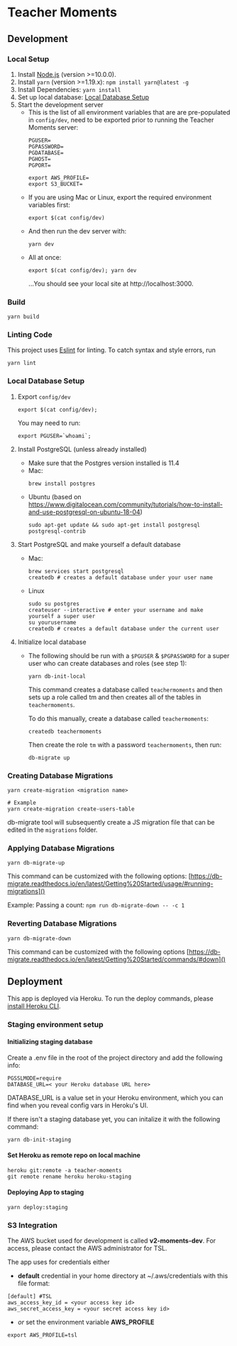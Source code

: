 # Teacher Moments

## Development

### Local Setup

1. Install [Node.js](https://nodejs.org/en/download/) (version >=10.0.0).
1. Install `yarn` (version >=1.19.x): 
  `npm install yarn@latest -g`
1. Install Dependencies: 
  `yarn install`
1. Set up local database: [Local Database Setup](#local-database-setup)
1. Start the development server
    - This is the list of all environment variables that are are pre-populated in `config/dev`, need to be exported prior to running the Teacher Moments server:
      ```
      PGUSER=
      PGPASSWORD=
      PGDATABASE=
      PGHOST=
      PGPORT=

      export AWS_PROFILE=
      export S3_BUCKET=
      ```
    - If you are using Mac or Linux, export the required environment variables first: 
      ```
      export $(cat config/dev)
      ```
    - And then run the dev server with: 
      ```
      yarn dev
      ```
    - All at once:
      ```
      export $(cat config/dev); yarn dev
      ```
      ...You should see your local site at http://localhost:3000.



### Build

`yarn build`

### Linting Code

This project uses [Eslint](https://eslint.org/) for linting. To catch syntax and style errors, run

`yarn lint`

### Local Database Setup

1. Export `config/dev`
    ```
    export $(cat config/dev);
    ```
    You may need to run: 
    ```
    export PGUSER=`whoami`;
    ```

2. Install PostgreSQL (unless already installed)
    - Make sure that the Postgres version installed is 11.4
    - Mac:
      ```
      brew install postgres
      ```
    - Ubuntu (based on https://www.digitalocean.com/community/tutorials/how-to-install-and-use-postgresql-on-ubuntu-18-04)
      ```
      sudo apt-get update && sudo apt-get install postgresql postgresql-contrib
      ```

3. Start PostgreSQL and make yourself a default database
    - Mac:
      ```
      brew services start postgresql
      createdb # creates a default database under your user name
      ```
    - Linux
      ```
      sudo su postgres
      createuser --interactive # enter your username and make yourself a super user
      su yourusername
      createdb # creates a default database under the current user
      ```
4. Initialize local database
    - The following  should be run with a `$PGUSER` & `$PGPASSWORD` for a super user who can create databases and roles (see step 1):
      ```
      yarn db-init-local
      ```
      This command creates a database called `teachermoments` and then sets up a role called tm and then creates all of the tables in `teachermoments`. 

      To do this manually, create a database called `teachermoments`: 
      ```
      createdb teachermoments
      ```
      Then create the role `tm` with a password `teachermoments`, then run: 
      ```
      db-migrate up
      ```

### Creating Database Migrations

```
yarn create-migration <migration name>

# Example
yarn create-migration create-users-table
```

db-migrate tool will subsequently create a JS migration file that can be edited in the `migrations` folder.

### Applying Database Migrations

```
yarn db-migrate-up
```

This command can be customized with the following options: [https://db-migrate.readthedocs.io/en/latest/Getting%20Started/usage/#running-migrations]()

Example:
Passing a count: `npm run db-migrate-down -- -c 1`

### Reverting Database Migrations

```
yarn db-migrate-down
```

This command can be customized with the following options [https://db-migrate.readthedocs.io/en/latest/Getting%20Started/commands/#down]()

## Deployment
This app is deployed via Heroku. To run the deploy commands, please [install Heroku CLI](https://devcenter.heroku.com/articles/heroku-cli).


### Staging environment setup

#### Initializing staging database
Create a .env file in the root of the project directory and add the following info:
```
PGSSLMODE=require
DATABASE_URL=< your Heroku database URL here>
```
DATABASE_URL is a value set in your Heroku environment, which you can find when you reveal config vars in Heroku's UI.

If there isn't a staging database yet, you can initalize it with the following command:
```
yarn db-init-staging
```
#### Set Heroku as remote repo on local machine
```
heroku git:remote -a teacher-moments
git remote rename heroku heroku-staging
```

#### Deploying App to staging
```
yarn deploy:staging
```


### S3 Integration
The AWS bucket used for development is called **v2-moments-dev**. For access, please contact the AWS administrator for TSL.

The app uses for credentials either
* **default** credential in your home directory at ~/.aws/credentials with this file format:
```
[default] #TSL
aws_access_key_id = <your access key id>
aws_secret_access_key = <your secret access key id>
```
* *or* set the environment variable **AWS_PROFILE**
```
export AWS_PROFILE=tsl
```
